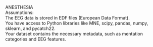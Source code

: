 ANESTHESIA\
Assumptions:\
The EEG data is stored in EDF files (European Data Format).\
You have access to Python libraries like MNE, scipy, pandas, numpy, sklearn, and pycatch22.\
Your dataset contains the necessary metadata, such as mentation categories and EEG features.
